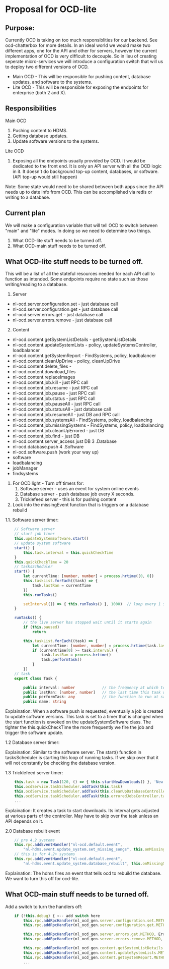 # Proposal for OCD-lite

## Purpose:

Currently OCD is taking on too much responsiblities for our backend.  See ocd-chatterbox for more
details.  In an ideal world we would make two different apps, one for the API and other for servers, 
however the current implementation of OCD is very difficult to decouple.
So in lieu of creating seperate micro-services we will introduce a configuration switch that will us to
deploy two different versions of OCD.

- Main OCD - This will be responsible for pushing content, database updates, and software to the systems.
- Lite OCD - This will be responsible for exposing the endpoints for enterprise (both 2 and X).

## Responsibilities 

Main OCD
1. Pushing content to HDMS.
2. Getting database updates.
3. Update software versions to the systems.

Lite OCD
1. Exposing all the endpoints usually provided by OCD. It would be dedicated to the front end. 
It is only an API server with all the OCD logic in it. It doesn't do background top-up content, databases, or software. 
(API top-up would still happen)

Note: Some state would need to be shared between both apps since the API needs up to date info from OCD.  This
can be accomplished via redis or writing to a database.

## Current plan

We will make a configuration variable that will tell OCD to switch between "main" and "lite" modes.  In doing so we need to determine two things.

1. What OCD-lite stuff needs to be turned off.
2. What OCD-main stuff needs to be turned off.

## What OCD-lite stuff needs to be turned off.

This will be a list of all the stateful resources needed for each API call
to function as intended.  Some endpoints require no state such as those writing/reading
to a database.

1. Server
- nl-ocd.server.configuration.set - just database call
- nl-ocd.server.configuration.get -  just database call
- nl-ocd.server.errors.get -  just database call
- nl-ocd.server.errors.remove - just database call
2. Content
- nl-ocd.content.getSystemListDetails - getSystemListDetails
- nl-ocd.content.updateSystemLists - policy, updateSystemsController, loadbalancer
- nl-ocd.content.getSystemReport - FindSystems, policy, loadbalancer
- nl-ocd.content.cleanUpDrive - policy, cleanUpDrive
- nl-ocd.content.delete_files - 
- nl-ocd.content.download_files
- nl-ocd.content.replaceImages
- nl-ocd.content.job.kill - just RPC call
- nl-ocd.content.job.resume - just RPC call
- nl-ocd.content.job.pause - just RPC call
- nl-ocd.content.job.status - just RPC call
- nl-ocd.content.job.pauseAll - just RPC call
- nl-ocd.content.job.statusAll - just database call
- nl-ocd.content.job.resumeAll - just DB and RPC call
- nl-ocd.content.job.systemsAll - FindSystems, policy, loadbalancing
- nl-ocd.content.job.missingSystems - FindSystems, policy, loadbalancing 
- nl-ocd.content.job.cleanUpErrored - just DB
- nl-ocd.content.job.find - just DB
- nl-ocd.content.server_access just DB
3 .Database
- nl-ocd.database.push
4 .Software
- nl-ocd.software.push (work your way up)
-   software
-   loadbalancing
-   jobManager
-   findsystems


1. For OCD light - Turn off timers for:
    1. Software server - uses an event for system online events
    2. Database server - push database job every X seconds.
    3. Tricklefeed server - this is for pushing content
2. Look into the missingEvent function that is triggers on a database rebuild

1.1. Software server timer:
```typescript
    // Software server
    // start job timer
    this.updateSystemSoftware.start()
    // update system software
    start() {
        this.task.interval = this.quickCheckTime
    }
    this.quickCheckTime = 20
    // tasksScheduler
    start() {
        let currentTime: [number, number] = process.hrtime([0, 0])
        this.taskList.forEach((task) => {
            task.lastRan = currentTime
        })
        this.runTasks()

        setInterval(() => { this.runTasks() }, 1000)  // loop every 1 sec
    }

    runTasks() {
        // the live server has stopped wait until it starts again
        if (this.paused)
            return

        this.taskList.forEach((task) => {
            let currentTime: [number, number] = process.hrtime(task.lastRan)
            if (currentTime[0] >= task.interval) {
                task.lastRan = process.hrtime()
                task.performTask()
            }
        })
    // task
    export class Task {

        public interval: number            // the frequency at which to fire off this task (Seconds)
        public lastRan: [number, number]   // the last time this task was run
        public performTask: any            // the function to run at said interval   
        public name: string
```
Explaination:
When a software push is requested, eventually a job is created to update software versions.  This task is set to a timer that is changed when the
start function is envoked on the updateSystemSoftware class. The tighter the this.quickCheckTime the more frequently we fire the job and trigger the
software update.

1.2 Database server timer:

Explaination:
Similar to the software server.  The start() function in tasksScheduler is starting this loop of running tasks.
If we skip over that it will not constantly be checking the database version.

1.3 Tricklefeed server timer:

```typescript
    this.task = new Task(120, () => { this.startNewDownloads() }, 'New Downloads Task')
    this.ocdService.taskScheduler.addTask(this.task)
    this.ocdService.taskScheduler.addTask(this.cleanUpDatabaseController.task)
    this.ocdService.taskScheduler.addTask(this.erroredJobsController.task)
    ...
```

Explaination:
It creates a task to start downloads.  Its interval gets adjusted at various parts of the controller.
May have to skip over the task unless an API depends on it.

2.0 Database rebuilt event
```typescript
    // pre 4.2 systems
    this.rpc.addEventHandler("nl-ocd.default.event", 
        "nl-hdms.event.update_system.set_missing_songs", this.onMissingSongs.bind(this), undefined)
    // this is for 4.2+ systems
    this.rpc.addEventHandler("nl-ocd.default.event", 
        "nl-hdms.event.update_system.database_rebuilt", this.onMissingSongs.bind(this), undefined)
```

Explaination:
The hdms fires an event that tells ocd to rebuild the database.  We want to turn this off for ocd-lite.

## What OCD-main stuff needs to be turned off.

Add a switch to turn the handlers off:

```typescript
    if (!this.debug) { <-- add switch here
        this.rpc.addRpcHandler(nl_ocd_gen.server.configuration.set.METHOD, this.service.serverConfigurationController.processServerConfigurationRequest.bind(this.service.serverConfigurationController), null, validate)
        this.rpc.addRpcHandler(nl_ocd_gen.server.configuration.get.METHOD, this.service.serverConfigurationController.processServerConfigurationGetRequest.bind(this.service.serverConfigurationController), null, validate)

        this.rpc.addRpcHandler(nl_ocd_gen.server.errors.get.METHOD, ErrorsController.instance.processErrorsGetRequest.bind(ErrorsController.instance), null, validate)
        this.rpc.addRpcHandler(nl_ocd_gen.server.errors.remove.METHOD, ErrorsController.instance.processErrorsRemoveRequest.bind(ErrorsController.instance), null, validate)

        this.rpc.addRpcHandler(nl_ocd_gen.content.getSystemListDetails.METHOD, this.trickleFeedServer.processGetSystemDetailsRequest.bind(this.trickleFeedServer), null, validate)
        this.rpc.addRpcHandler(nl_ocd_gen.content.updateSystemLists.METHOD, this.trickleFeedServer.processUpdateSystemListsRequest.bind(this.trickleFeedServer), null, validate)
        this.rpc.addRpcHandler(nl_ocd_gen.content.getSystemReport.METHOD, this.trickleFeedServer.processSystemsReportRequest.bind(this.trickleFeedServer), null, validate)
        ...
```


